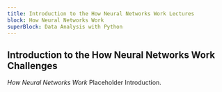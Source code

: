 ```yaml
---
title: Introduction to the How Neural Networks Work Lectures
block: How Neural Networks Work
superBlock: Data Analysis with Python
---
```

## Introduction to the How Neural Networks Work Challenges

<dfn>How Neural Networks Work</dfn> Placeholder Introduction.
